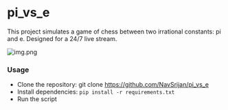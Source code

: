 # pi_vs_e

This project simulates a game of chess between two irrational constants: pi and e. Designed for a 24/7 live stream.

![img.png](https://i.imgur.com/8dVNKgo.png)

### Usage

- Clone the repository: git clone https://github.com/NavSrijan/pi_vs_e
- Install dependencies: `pip install -r requirements.txt`
- Run the script 

